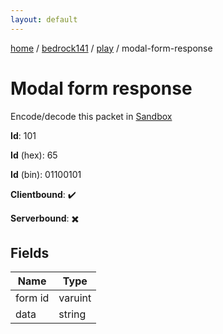 ```yaml
---
layout: default
---
```


[home](/)  /  [bedrock141](/protocol/bedrock141)  /  [play](/protocol/bedrock141/play)  /  modal-form-response

# Modal form response

Encode/decode this packet in [Sandbox](../../../sandbox/bedrock141#Play.ModalFormResponse)

**Id**: 101

**Id** (hex): 65

**Id** (bin): 01100101

**Clientbound**: ✔️

**Serverbound**: ✖️

## Fields

Name | Type
---|---
form id | varuint
data | string
